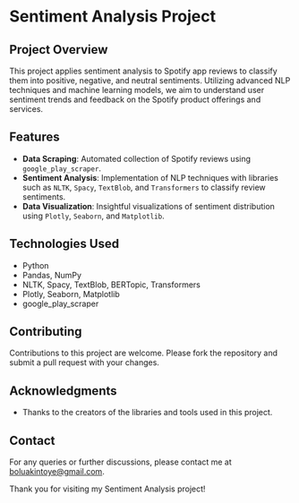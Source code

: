 # Sentiment Analysis Project

## Project Overview
This project applies sentiment analysis to Spotify app reviews to classify them into positive, negative, and neutral sentiments. Utilizing advanced NLP techniques and machine learning models, we aim to understand user sentiment trends and feedback on the Spotify product offerings and services.

## Features
- **Data Scraping**: Automated collection of Spotify reviews using `google_play_scraper`.
- **Sentiment Analysis**: Implementation of NLP techniques with libraries such as `NLTK`, `Spacy`, `TextBlob`, and `Transformers` to classify review sentiments.
- **Data Visualization**: Insightful visualizations of sentiment distribution using `Plotly`, `Seaborn`, and `Matplotlib`.

## Technologies Used
- Python
- Pandas, NumPy
- NLTK, Spacy, TextBlob, BERTopic, Transformers
- Plotly, Seaborn, Matplotlib
- google_play_scraper

## Contributing
Contributions to this project are welcome. Please fork the repository and submit a pull request with your changes.

## Acknowledgments
- Thanks to the creators of the libraries and tools used in this project.

## Contact
For any queries or further discussions, please contact me at boluakintoye@gmail.com.

Thank you for visiting my Sentiment Analysis project!
